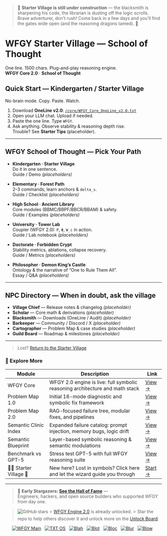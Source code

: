 
> 🏰 **Starter Village is still under construction** — the blacksmith is sharpening his code, the librarian is dusting off the logic scrolls.  
> Brave adventurer, don’t rush! Come back in a few days and you’ll find the gates wide open (and the reasoning dragons tamed). 🐉


# WFGY Starter Village — School of Thought

One line. 1500 chars. Plug-and-play reasoning engine.  
**WFGY Core 2.0** · **School of Thought**

## Quick Start — Kindergarten / Starter Village
No-brain mode. Copy. Paste. Watch.
1. Download **OneLine v2.0**: [`/core/WFGY_Core_OneLine_v2.0.txt`](../core/WFGY_Core_OneLine_v2.0.txt) 
2. Open your LLM chat. Upload if needed.
3. Paste the one line. Type `WFGY`.
4. Ask anything. Observe stability & reasoning depth rise.  
Trouble? See **Starter Tips** (placeholder).

---

## WFGY School of Thought — Pick Your Path
- **Kindergarten · Starter Village**  
  Do it in one sentence.  
  Guide / Demo *(placeholders)*

- **Elementary · Forest Path**  
  2–3 commands; learn anchors & `delta_s`.  
  Guide / Checklist *(placeholders)*

- **High School · Ancient Library**  
  Core modules (BBMC/BBPF/BBCR/BBAM) & safety.  
  Guide / Examples *(placeholders)*

- **University · Tower Lab**  
  Coupler (WFGY 2.0): `P`, `Φ`, `W_c` in action.  
  Guide / Lab notebook *(placeholders)*

- **Doctorate · Forbidden Crypt**  
  Stability metrics, ablations, collapse recovery.  
  Guide / Metrics *(placeholders)*

- **Philosopher · Demon King’s Castle**  
  Ontology & the narrative of “One to Rule Them All”.  
  Essay / Q&A *(placeholders)*

---

## NPC Directory — When in doubt, ask the village
- **Village Chief** — Release notes & changelog *(placeholder)*
- **Scholar** — Core math & derivations *(placeholder)*
- **Blacksmith** — Downloads (OneLine / Audit) *(placeholder)*
- **Barkeeper** — Community / Discord / X *(placeholder)*
- **Cartographer** — Problem Map & case studies *(placeholder)*
- **Guild Board** — Roadmap & milestones *(placeholder)*

---

> Lost? [Return to the Starter Village](#wgfy-starter-village--school-of-thought)

### 🧭 Explore More

| Module                | Description                                              | Link     |
|-----------------------|----------------------------------------------------------|----------|
| WFGY Core             | WFGY 2.0 engine is live: full symbolic reasoning architecture and math stack | [View →](https://github.com/onestardao/WFGY/tree/main/core/README.md) |
| Problem Map 1.0       | Initial 16-mode diagnostic and symbolic fix framework    | [View →](https://github.com/onestardao/WFGY/tree/main/ProblemMap/README.md) |
| Problem Map 2.0       | RAG-focused failure tree, modular fixes, and pipelines   | [View →](https://github.com/onestardao/WFGY/blob/main/ProblemMap/rag-architecture-and-recovery.md) |
| Semantic Clinic Index | Expanded failure catalog: prompt injection, memory bugs, logic drift | [View →](https://github.com/onestardao/WFGY/blob/main/ProblemMap/SemanticClinicIndex.md) |
| Semantic Blueprint    | Layer-based symbolic reasoning & semantic modulations   | [View →](https://github.com/onestardao/WFGY/tree/main/SemanticBlueprint/README.md) |
| Benchmark vs GPT-5    | Stress test GPT-5 with full WFGY reasoning suite         | [View →](https://github.com/onestardao/WFGY/tree/main/benchmarks/benchmark-vs-gpt5/README.md) |
| 🧙‍♂️ Starter Village 🏡 | New here? Lost in symbols? Click here and let the wizard guide you through | [Start →](https://github.com/onestardao/WFGY/blob/main/StarterVillage/README.md) |

---

> 👑 **Early Stargazers: [See the Hall of Fame](https://github.com/onestardao/WFGY/tree/main/stargazers)** —  
> Engineers, hackers, and open source builders who supported WFGY from day one.

> <img src="https://img.shields.io/github/stars/onestardao/WFGY?style=social" alt="GitHub stars"> ⭐ [WFGY Engine 2.0](https://github.com/onestardao/WFGY/blob/main/core/README.md) is already unlocked. ⭐ Star the repo to help others discover it and unlock more on the [Unlock Board](https://github.com/onestardao/WFGY/blob/main/STAR_UNLOCKS.md).

<div align="center">

[![WFGY Main](https://img.shields.io/badge/WFGY-Main-red?style=flat-square)](https://github.com/onestardao/WFGY)
&nbsp;
[![TXT OS](https://img.shields.io/badge/TXT%20OS-Reasoning%20OS-orange?style=flat-square)](https://github.com/onestardao/WFGY/tree/main/OS)
&nbsp;
[![Blah](https://img.shields.io/badge/Blah-Semantic%20Embed-yellow?style=flat-square)](https://github.com/onestardao/WFGY/tree/main/OS/BlahBlahBlah)
&nbsp;
[![Blot](https://img.shields.io/badge/Blot-Persona%20Core-green?style=flat-square)](https://github.com/onestardao/WFGY/tree/main/OS/BlotBlotBlot)
&nbsp;
[![Bloc](https://img.shields.io/badge/Bloc-Reasoning%20Compiler-blue?style=flat-square)](https://github.com/onestardao/WFGY/tree/main/OS/BlocBlocBloc)
&nbsp;
[![Blur](https://img.shields.io/badge/Blur-Text2Image%20Engine-navy?style=flat-square)](https://github.com/onestardao/WFGY/tree/main/OS/BlurBlurBlur)
&nbsp;
[![Blow](https://img.shields.io/badge/Blow-Game%20Logic-purple?style=flat-square)](https://github.com/onestardao/WFGY/tree/main/OS/BlowBlowBlow)
&nbsp;
</div>

